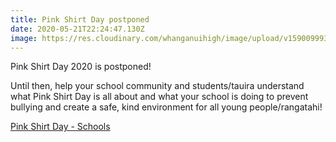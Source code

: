 ```yaml
---
title: Pink Shirt Day postponed
date: 2020-05-21T22:24:47.130Z
image: https://res.cloudinary.com/whanganuihigh/image/upload/v1590099930/Events/Pink_shirt_day_22_may_2020_postponed.jpg
---
```

Pink Shirt Day 2020 is postponed!

Until then, help your school community and students/tauira understand what Pink Shirt Day is all about and what your school is doing to prevent bullying and create a safe, kind environment for all young people/rangatahi!


[Pink Shirt Day - Schools](https://www.pinkshirtday.org.nz/schools/)